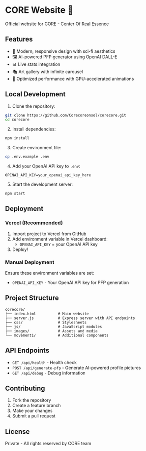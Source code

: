 # CORE Website 🌟

Official website for CORE - Center Of Real Essence

## Features

- 🎨 Modern, responsive design with sci-fi aesthetics
- 🖼️ AI-powered PFP generator using OpenAI DALL-E
- 📊 Live stats integration
- 🎭 Art gallery with infinite carousel
- 🚀 Optimized performance with GPU-accelerated animations

## Local Development

1. Clone the repository:
```bash
git clone https://github.com/Corecoreonsol/corecore.git
cd corecore
```

2. Install dependencies:
```bash
npm install
```

3. Create environment file:
```bash
cp .env.example .env
```

4. Add your OpenAI API key to `.env`:
```
OPENAI_API_KEY=your_openai_api_key_here
```

5. Start the development server:
```bash
npm start
```

## Deployment

### Vercel (Recommended)

1. Import project to Vercel from GitHub
2. Add environment variable in Vercel dashboard:
   - `OPENAI_API_KEY` = your OpenAI API key
3. Deploy!

### Manual Deployment

Ensure these environment variables are set:
- `OPENAI_API_KEY` - Your OpenAI API key for PFP generation

## Project Structure

```
corecore/
├── index.html          # Main website
├── server.js           # Express server with API endpoints
├── css/                # Stylesheets
├── js/                 # JavaScript modules
├── images/             # Assets and media
└── movement1/          # Additional components
```

## API Endpoints

- `GET /api/health` - Health check
- `POST /api/generate-pfp` - Generate AI-powered profile pictures
- `GET /api/debug` - Debug information

## Contributing

1. Fork the repository
2. Create a feature branch
3. Make your changes
4. Submit a pull request

## License

Private - All rights reserved by CORE team